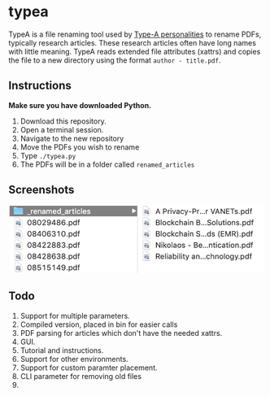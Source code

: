 # typea

TypeA is a file renaming tool used by [Type-A personalities][1] to rename PDFs, typically research articles. These research articles often have long names with little meaning. TypeA reads extended file attributes (xattrs) and copies the file to a new directory using the format `author - title.pdf`.

## Instructions

**Make sure you have downloaded Python.**

1. Download this repository.
2. Open a terminal session.
3. Navigate to the new repository
4. Move the PDFs you wish to rename
5. Type `./typea.py`
6. The PDFs will be in a folder called `renamed_articles`

## Screenshots


<center>
<img width="500" src="screenshots/sample2.png" alt="Description">
</center>

<!-- ![sample1](screenshots/sample1.png) -->

## Todo

1. Support for multiple parameters.
2. Compiled version, placed in bin for easier calls
3. PDF parsing for articles which don't have the needed xattrs.
4. GUI.
5. Tutorial and instructions.
6. Support for other environments.
7. Support for custom paramter placement.
8. CLI parameter for removing old files
9. 


[1]: https://en.wikipedia.org/wiki/Type_A_and_Type_B_personality_theory
